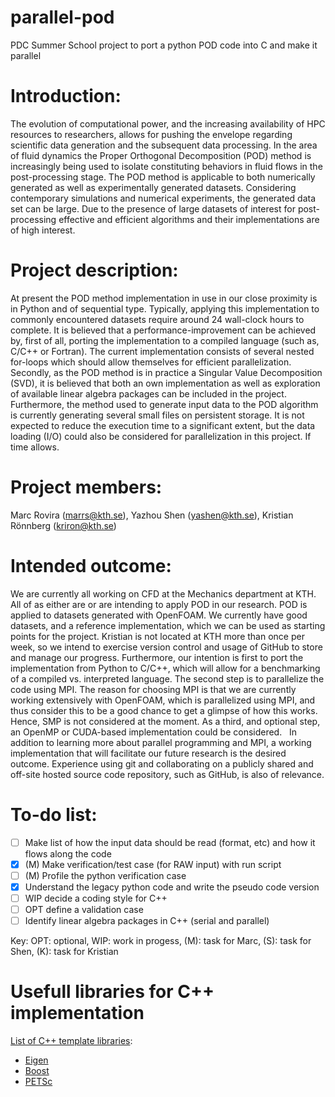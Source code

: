 # parallel-pod
PDC Summer School project to port a python POD code into C and make it parallel

# Introduction:
The evolution of computational power, and the increasing availability of HPC resources to researchers, allows for pushing the envelope regarding scientific data generation and the subsequent data processing. In the area of fluid dynamics the Proper Orthogonal Decomposition (POD) method is increasingly being used to isolate constituting behaviors in fluid flows in the post-processing stage. The POD method is applicable to both numerically generated as well as experimentally generated datasets. Considering contemporary simulations and numerical experiments, the generated data set can be large. Due to the presence of large datasets of interest for post-processing effective and efficient algorithms and their implementations are of high interest.
 
# Project description:
At present the POD method implementation in use in our close proximity is in Python and of sequential type. Typically, applying this implementation to commonly encountered datasets require around 24 wall-clock hours to complete. It is believed that a performance-improvement can be achieved by, first of all, porting the implementation to a compiled language (such as, C/C++ or Fortran). The current implementation consists of several nested for-loops which should allow themselves for efficient parallelization. Secondly, as the POD method is in practice a Singular Value Decomposition (SVD), it is believed that both an own implementation as well as exploration of available linear algebra packages can be included in the project.
 
Furthermore, the method used to generate input data to the POD algorithm is currently generating several small files on persistent storage. It is not expected to reduce the execution time to a significant extent, but the data loading (I/O) could also be considered for parallelization in this project. If time allows.
 
# Project members:
Marc Rovira (marrs@kth.se), Yazhou Shen (yashen@kth.se), Kristian Rönnberg (kriron@kth.se)
 
# Intended outcome:
We are currently all working on CFD at the Mechanics department at KTH. All of as either are or are intending to apply POD in our research. POD is applied to datasets generated with OpenFOAM. We currently have good datasets, and a reference implementation, which we can be used as starting points for the project. Kristian is not located at KTH more than once per week, so we intend to exercise version control and usage of GitHub to store and manage our progress. Furthermore, our intention is first to port the implementation from Python to C/C++, which will allow for a benchmarking of a compiled vs. interpreted language. The second step is to parallelize the code using MPI. The reason for choosing MPI is that we are currently working extensively with OpenFOAM, which is parallelized using MPI, and thus consider this to be a good chance to get a glimpse of how this works. Hence, SMP is not considered at the moment. As a third, and optional step, an OpenMP or CUDA-based implementation could be considered.
 
In addition to learning more about parallel programming and MPI, a working implementation that will facilitate our future research is the desired outcome. Experience using git and collaborating on a publicly shared and off-site hosted source code repository, such as GitHub, is also of relevance.

# To-do list:
- [ ] Make list of how the input data should be read (format, etc) and how it flows along the code
- [X] (M) Make verification/test case (for RAW input) with run script
- [ ] (M) Profile the python verification case 
- [X] Understand the legacy python code and write the pseudo code version
- [ ] WIP decide a coding style for C++
- [ ] OPT define a validation case
- [ ] Identify linear algebra packages in C++ (serial and parallel)

Key: OPT: optional, WIP: work in progess, (M): task for Marc, (S): task for Shen, (K): task for Kristian

# Usefull libraries for C++ implementation
[List of C++ template libraries](https://en.wikipedia.org/wiki/List_of_C%2B%2B_template_libraries):
- [Eigen](http://eigen.tuxfamily.org/index.php?title=Main_Page)
- [Boost](https://www.boost.org/doc/libs/1_66_0/libs/multi_array/doc/user.html)
- [PETSc](https://www.mcs.anl.gov/petsc/)
